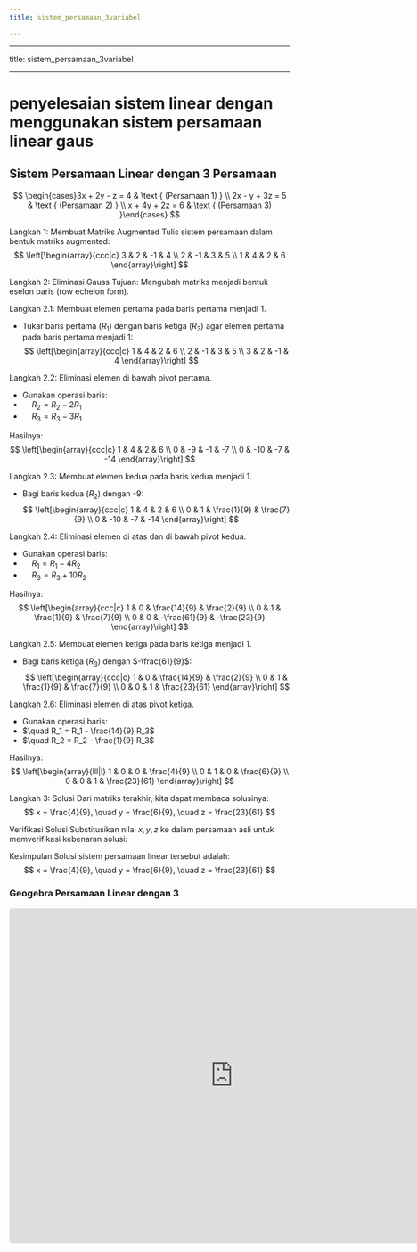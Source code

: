 ```yaml
---
title: sistem_persamaan_3variabel

---
```


---
title: sistem_persamaan_3variabel

---

# penyelesaian sistem linear dengan menggunakan sistem persamaan linear gaus
## Sistem Persamaan Linear dengan 3 Persamaan
$$
\begin{cases}3x + 2y - z = 4 & \text { (Persamaan 1) } \\ 2x - y + 3z = 5 & \text { (Persamaan 2) } \\ x + 4y + 2z = 6 & \text { (Persamaan 3) }\end{cases}
$$

Langkah 1: Membuat Matriks Augmented
Tulis sistem persamaan dalam bentuk matriks augmented:
$$
\left[\begin{array}{ccc|c}
3 & 2 & -1 & 4 \\
2 & -1 & 3 & 5 \\
1 & 4 & 2 & 6
\end{array}\right]
$$

Langkah 2: Eliminasi Gauss
Tujuan: Mengubah matriks menjadi bentuk eselon baris (row echelon form).

Langkah 2.1: Membuat elemen pertama pada baris pertama menjadi 1.
- Tukar baris pertama $\left(R_1\right)$ dengan baris ketiga $\left(R_3\right)$ agar elemen pertama pada baris pertama menjadi 1:
$$
\left[\begin{array}{ccc|c}
1 & 4 & 2 & 6 \\
2 & -1 & 3 & 5 \\
3 & 2 & -1 & 4
\end{array}\right]
$$

Langkah 2.2: Eliminasi elemen di bawah pivot pertama.
- Gunakan operasi baris:
- $\quad R_2 = R_2 - 2R_1$
- $\quad R_3 = R_3 - 3R_1$

Hasilnya:
$$
\left[\begin{array}{ccc|c}
1 & 4 & 2 & 6 \\
0 & -9 & -1 & -7 \\
0 & -10 & -7 & -14
\end{array}\right]
$$

Langkah 2.3: Membuat elemen kedua pada baris kedua menjadi 1.
- Bagi baris kedua $\left(R_2\right)$ dengan -9:
$$
\left[\begin{array}{ccc|c}
1 & 4 & 2 & 6 \\
0 & 1 & \frac{1}{9} & \frac{7}{9} \\
0 & -10 & -7 & -14
\end{array}\right]
$$

Langkah 2.4: Eliminasi elemen di atas dan di bawah pivot kedua.
- Gunakan operasi baris:
- $\quad R_1 = R_1 - 4R_2$
- $\quad R_3 = R_3 + 10R_2$

Hasilnya:
$$
\left[\begin{array}{ccc|c}
1 & 0 & \frac{14}{9} & \frac{2}{9} \\
0 & 1 & \frac{1}{9} & \frac{7}{9} \\
0 & 0 & -\frac{61}{9} & -\frac{23}{9}
\end{array}\right]
$$

Langkah 2.5: Membuat elemen ketiga pada baris ketiga menjadi 1.
- Bagi baris ketiga $\left(R_3\right)$ dengan $-\frac{61}{9}$:
$$
\left[\begin{array}{ccc|c}
1 & 0 & \frac{14}{9} & \frac{2}{9} \\
0 & 1 & \frac{1}{9} & \frac{7}{9} \\
0 & 0 & 1 & \frac{23}{61}
\end{array}\right]
$$

Langkah 2.6: Eliminasi elemen di atas pivot ketiga.
- Gunakan operasi baris:
- $\quad R_1 = R_1 - \frac{14}{9} R_3$
- $\quad R_2 = R_2 - \frac{1}{9} R_3$

Hasilnya:
$$
\left[\begin{array}{lll|l}
1 & 0 & 0 & \frac{4}{9} \\
0 & 1 & 0 & \frac{6}{9} \\
0 & 0 & 1 & \frac{23}{61}
\end{array}\right]
$$

Langkah 3: Solusi
Dari matriks terakhir, kita dapat membaca solusinya:
$$
x = \frac{4}{9}, \quad y = \frac{6}{9}, \quad z = \frac{23}{61}
$$

Verifikasi Solusi
Substitusikan nilai $x, y, z$ ke dalam persamaan asli untuk memverifikasi kebenaran solusi:

Kesimpulan
Solusi sistem persamaan linear tersebut adalah:
$$
x = \frac{4}{9}, \quad y = \frac{6}{9}, \quad z = \frac{23}{61}
$$

### Geogebra Persamaan Linear dengan 3
<iframe src="https://www.geogebra.org/classic/nwfj9rzw?embed" width="800" height="600" allowfullscreen style="border: 1px solid #e4e4e4;border-radius: 4px;" frameborder="0"></iframe>
